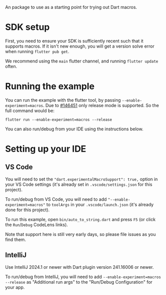 An package to use as a starting point for trying out Dart macros.

# SDK setup

First, you need to ensure your SDK is sufficiently recent such that it supports
macros. If it isn't new enough, you will get a version solve error when running
`flutter pub get`.

We recommend using the `main` flutter channel, and running `flutter update`
often.

# Running the example

You can run the example with the flutter tool, by passing
`--enable-experiment=macros`. Due to
[#146451](https://github.com/flutter/flutter/issues/146451) only release mode
is supported. So the full command would be:

`flutter run --enable-experiment=macros --release`

You can also run/debug from your IDE using the instructions below.

# Setting up your IDE

## VS Code

You will need to set the `"dart.experimentalMacroSupport": true,` option in your
VS Code settings (it's already set in `.vscode/settings.json` for this project).

To run/debug from VS Code, you will need to add `"--enable-experiment=macros"`
to `toolArgs` in your `.vscode/launch.json` (it's already done for this
project).

To run this example, open `bin/auto_to_string.dart` and press `F5` (or click the
`Run`/`Debug` CodeLens links).

Note that support here is still very early days, so please file issues as you
find them.

## IntelliJ

Use IntelliJ 2024.1 or newer with Dart plugin version 241.16006 or newer.

To run/debug from IntelliJ, you will need to add
`--enable-experiment=macros --release` as "Additional run args" to the
"Run/Debug Configuration" for your app.
